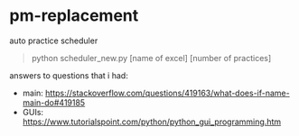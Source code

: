 # pm-replacement
auto practice scheduler

> python scheduler_new.py [name of excel] [number of  practices]

answers to questions that i had:
- main: https://stackoverflow.com/questions/419163/what-does-if-name-main-do#419185
- GUIs: https://www.tutorialspoint.com/python/python_gui_programming.htm
